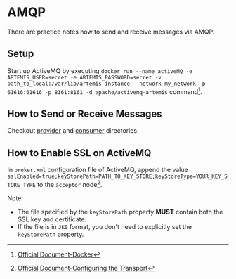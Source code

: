 # AMQP

There are practice notes how to send and receive messages via AMQP.

## Setup

Start up ActiveMQ by executing `docker run --name activeMQ -e ARTEMIS_USER=secret -e ARTEMIS_PASSWORD=secret -v path_to_local:/var/lib/artemis-instance --network my_network -p 61616:61616 -p 8161:8161 -d apache/activemq-artemis` command[^1].

## How to Send or Receive Messages

Checkout [provider](./provider/) and [consumer](./consumer/) directories.

## How to Enable SSL on ActiveMQ

In `broker.xml` configuration file of ActiveMQ, append the value `sslEnabled=true;keyStorePath=PATH_TO_KEY_STORE;keyStoreType=YOUR_KEY_STORE_TYPE`  to the `acceptor` node[^2].

Note:

- The file specified by the `keyStorePath` property **MUST** contain both the SSL key and certificate.
- If the file is in `JKS` format, you don't need to explicitly set the `keyStorePath` property.

[^1]: [Official Document-Docker](https://activemq.apache.org/components/artemis/documentation/latest/docker.html#docker)
[^2]: [Official Document-Configuring the Transport](https://activemq.apache.org/components/artemis/documentation/latest/configuring-transports.html#configuring-netty-ssl)

